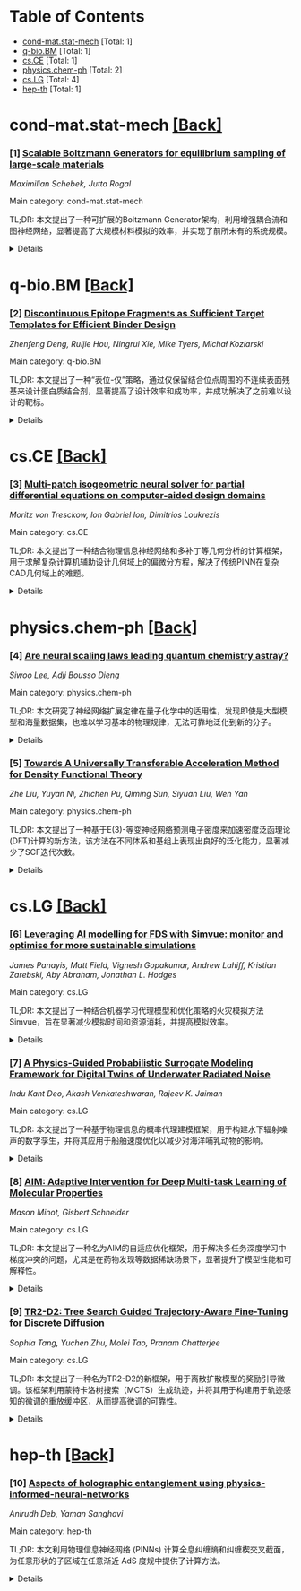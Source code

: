 <div id=toc></div>

# Table of Contents

- [cond-mat.stat-mech](#cond-mat.stat-mech) [Total: 1]
- [q-bio.BM](#q-bio.BM) [Total: 1]
- [cs.CE](#cs.CE) [Total: 1]
- [physics.chem-ph](#physics.chem-ph) [Total: 2]
- [cs.LG](#cs.LG) [Total: 4]
- [hep-th](#hep-th) [Total: 1]


<div id='cond-mat.stat-mech'></div>

# cond-mat.stat-mech [[Back]](#toc)

### [1] [Scalable Boltzmann Generators for equilibrium sampling of large-scale materials](https://arxiv.org/abs/2509.25486)
*Maximilian Schebek, Jutta Rogal*

Main category: cond-mat.stat-mech

TL;DR: 本文提出了一种可扩展的Boltzmann Generator架构，利用增强耦合流和图神经网络，显著提高了大规模材料模拟的效率，并实现了前所未有的系统规模。


<details>
  <summary>Details</summary>
Motivation: 现有的Boltzmann Generator在应用于大规模材料模拟时面临训练成本高、采样效率低等挑战，限制了其在实际材料科学中的应用。需要开发更具可扩展性的模型。

Method: 研究人员引入了一种新的Boltzmann Generator架构，该架构结合了增强耦合流和图神经网络，利用局部环境信息进行生成过程，同时支持能量基训练和快速推断。

Result: 新模型训练速度显著加快，所需的计算资源更少，采样效率更高，并且能够扩展到更大的系统规模，例如包含数千个原子的材料系统，并能准确生成各种晶体结构的平衡系综以及Helmholtz和Gibbs自由能。

Conclusion: 该研究为大规模材料模拟提供了一种高效且可扩展的替代方案，有望加速材料科学研究，并为计算材料设计提供新的可能性。

Abstract: The use of generative models to sample equilibrium distributions of many-body systems, as first demonstrated by Boltzmann Generators, has attracted substantial interest due to their ability to produce unbiased and uncorrelated samples in `one shot'. Despite their promise and impressive results across the natural sciences, scaling these models to large systems remains a major challenge. In this work, we introduce a Boltzmann Generator architecture that addresses this scalability bottleneck with a focus on applications in materials science. We leverage augmented coupling flows in combination with graph neural networks to base the generation process on local environmental information, while allowing for energy-based training and fast inference. Compared to previous architectures, our model trains significantly faster, requires far less computational resources, and achieves superior sampling efficiencies. Crucially, the architecture is transferable to larger system sizes, which allows for the efficient sampling of materials with simulation cells of unprecedented size. We demonstrate the potential of our approach by applying it to several materials systems, including Lennard-Jones crystals, ice phases of mW water, and the phase diagram of silicon, for system sizes well above one thousand atoms. The trained Boltzmann Generators produce highly accurate equilibrium ensembles for various crystal structures, as well as Helmholtz and Gibbs free energies across a range of system sizes, able to reach scales where finite-size effects become negligible.

</details>


<div id='q-bio.BM'></div>

# q-bio.BM [[Back]](#toc)

### [2] [Discontinuous Epitope Fragments as Sufficient Target Templates for Efficient Binder Design](https://arxiv.org/abs/2509.25479)
*Zhenfeng Deng, Ruijie Hou, Ningrui Xie, Mike Tyers, Michał Koziarski*

Main category: q-bio.BM

TL;DR: 本文提出了一种“表位-仅”策略，通过仅保留结合位点周围的不连续表面残基来设计蛋白质结合剂，显著提高了设计效率和成功率，并成功解决了之前难以设计的靶标。


<details>
  <summary>Details</summary>
Motivation: 基于蛋白质折叠神经网络（PFNN）的局部优先假设，现有基于全域结构的蛋白质结合剂设计方法在处理大型或跨域结合表面时面临计算成本高昂和成功率低的问题。

Method: 研究人员开发了一种“表位-仅”策略，将目标域修剪为结合位点周围的不连续表面残基，并结合蒙特卡洛进化步骤和位置特定偏置反向折叠步骤来优化序列模式。

Result: 与完整域工作流程相比，“表位-仅”策略将体内成功率提高了高达80%，平均每次成功设计时间缩短了四十倍，并成功设计了ClpP和ALS3等之前难以设计的靶标。

Conclusion: 该研究不仅建立了一个通用的高效结合剂设计框架，支持了PFNN设计中的“局部优先”假设，为蛋白质设计和蛋白质折叠理解提供了新的指导原则。

Abstract: Recent advances in structure-based protein design have accelerated de novo binder generation, yet interfaces on large domains or spanning multiple domains remain challenging due to high computational cost and declining success with increasing target size. We hypothesized that protein folding neural networks (PFNNs) operate in a ``local-first'' manner, prioritizing local interactions while displaying limited sensitivity to global foldability.Guided by this hypothesis, we propose an epitope-only strategy that retains only the discontinuous surface residues surrounding the binding site. Compared to intact-domain workflows, this approach improves in silico success rates by up to 80% and reduces the average time per successful design by up to forty-fold, enabling binder design against previously intractable targets such as ClpP and ALS3. Building on this foundation, we further developed a tailored pipeline that incorporates a Monte Carlo-based evolution step to overcome local minima and a position-specific biased inverse folding step to refine sequence patterns. Together, these advances not only establish a generalizable framework for efficient binder design against structurally large and otherwise inaccessible targets, but also support the broader ``local-first'' hypothesis as a guiding principle for PFNN-based design.

</details>


<div id='cs.CE'></div>

# cs.CE [[Back]](#toc)

### [3] [Multi-patch isogeometric neural solver for partial differential equations on computer-aided design domains](https://arxiv.org/abs/2509.25450)
*Moritz von Tresckow, Ion Gabriel Ion, Dimitrios Loukrezis*

Main category: cs.CE

TL;DR: 本文提出了一种结合物理信息神经网络和多补丁等几何分析的计算框架，用于求解复杂计算机辅助设计几何域上的偏微分方程，解决了传统PINN在复杂CAD几何域上的难题。


<details>
  <summary>Details</summary>
Motivation: 传统物理信息神经网络(PINN)在处理复杂计算机辅助设计(CAD)几何域时面临挑战，例如解的连续性、边界条件强加以及不同尺寸和形状的几何部分的处理。这些问题限制了PINN在实际工程问题中的应用。

Method: 该方法利用补丁局部神经网络在等几何分析的参考域上运行，通过自定义输出层强行施加狄利克雷边界条件。使用专门的接口神经网络来强制执行非均匀有理B样条补丁之间的界面上的解一致性。训练通过变分框架进行，通过最小化偏微分方程弱形式推导的能量泛函。

Result: 在2D磁铁模型和3D非线性固体接触力学模型上进行了验证，结果与高保真有限元求解器获得的参考解具有良好的一致性。

Conclusion: 该神经网络求解器展示了解决复杂工程问题的潜力，尤其是在有相应计算机辅助设计模型的情况下，为PINN在CAD几何域上的应用提供了新的思路。

Abstract: This work develops a computational framework that combines physics-informed neural networks with multi-patch isogeometric analysis to solve partial differential equations on complex computer-aided design geometries. The method utilizes patch-local neural networks that operate on the reference domain of isogeometric analysis. A custom output layer enables the strong imposition of Dirichlet boundary conditions. Solution conformity across interfaces between non-uniform rational B-spline patches is enforced using dedicated interface neural networks. Training is performed using the variational framework by minimizing the energy functional derived after the weak form of the partial differential equation. The effectiveness of the suggested method is demonstrated on two highly non-trivial and practically relevant use-cases, namely, a 2D magnetostatics model of a quadrupole magnet and a 3D nonlinear solid and contact mechanics model of a mechanical holder. The results show excellent agreement to reference solutions obtained with high-fidelity finite element solvers, thus highlighting the potential of the suggested neural solver to tackle complex engineering problems given the corresponding computer-aided design models.

</details>


<div id='physics.chem-ph'></div>

# physics.chem-ph [[Back]](#toc)

### [4] [Are neural scaling laws leading quantum chemistry astray?](https://arxiv.org/abs/2509.26397)
*Siwoo Lee, Adji Bousso Dieng*

Main category: physics.chem-ph

TL;DR: 本文研究了神经网络扩展定律在量子化学中的适用性，发现即使是大型模型和海量数据集，也难以学习基本的物理规律，无法可靠地泛化到新的分子。


<details>
  <summary>Details</summary>
Motivation: 机器学习领域通过扩展模型规模和训练数据来提高性能，本文旨在验证这种方法是否适用于量子化学，以及大型量子化学模型是否能真正学习到必要的物理知识。

Method: 研究人员通过扩展模型容量和训练数据规模，评估模型预测H2键解离能的能力。他们使用了包含稳定结构和解离结构的量子化学计算数据，并测试模型在预测简单分子（如两个裸质子）时的表现。

Result: 研究发现，即使模型规模和数据集都很大，仅训练于稳定结构的模型无法准确预测H2的能量曲线。即使包含解离结构的训练数据，大型模型也无法正确预测两个裸质子的斥力曲线，无法学习到基本的库仑定律。

Conclusion: 本文表明，仅仅扩展模型规模和数据集不足以构建可靠的量子化学模型，模型需要更好地学习和体现基本的物理原理，才能实现有效的泛化。

Abstract: Neural scaling laws are driving the machine learning community toward training ever-larger foundation models across domains, assuring high accuracy and transferable representations for extrapolative tasks. We test this promise in quantum chemistry by scaling model capacity and training data from quantum chemical calculations. As a generalization task, we evaluate the resulting models' predictions of the bond dissociation energy of neutral H$_2$, the simplest possible molecule. We find that, regardless of dataset size or model capacity, models trained only on stable structures fail dramatically to even qualitatively reproduce the H$_2$ energy curve. Only when compressed and stretched geometries are explicitly included in training do the predictions roughly resemble the correct shape. Nonetheless, the largest foundation models trained on the largest and most diverse datasets containing dissociating diatomics exhibit serious failures on simple diatomic molecules. Most strikingly, they cannot reproduce the trivial repulsive energy curve of two bare protons, revealing their failure to learn the basic Coulomb's law involved in electronic structure theory. These results suggest that scaling alone is insufficient for building reliable quantum chemical models.

</details>


### [5] [Towards A Universally Transferable Acceleration Method for Density Functional Theory](https://arxiv.org/abs/2509.25724)
*Zhe Liu, Yuyan Ni, Zhichen Pu, Qiming Sun, Siyuan Liu, Wen Yan*

Main category: physics.chem-ph

TL;DR: 本文提出了一种基于E(3)-等变神经网络预测电子密度来加速密度泛函理论(DFT)计算的新方法，该方法在不同体系和基组上表现出良好的泛化能力，显著减少了SCF迭代次数。


<details>
  <summary>Details</summary>
Motivation: 现有基于哈密顿矩阵或密度矩阵的DFT加速方法存在数值不稳定和泛化能力差的问题，难以应用于实际场景，尤其是在处理大型分子时。

Method: 该方法使用E(3)-等变神经网络预测电子密度在紧凑辅助基表示中的形式，作为DFT计算的初始猜测。模型在包含最多20个原子的较小分子上训练，并应用于更大规模的体系。

Result: 该方法在包含最多60个原子的体系上平均减少了33.3%的SCF迭代次数，显著优于基于哈密顿矩阵和密度矩阵的模型。更重要的是，加速效果随着体系尺寸的增大而保持稳定，并且在不同的轨道基组和交换关联泛函下表现出良好的迁移能力。

Conclusion: 该研究首次提出了一种具有通用迁移性的DFT加速方法，并发布了SCFbench数据集和代码，为该领域未来的研究奠定了基础。

Abstract: Recently, sophisticated deep learning-based approaches have been developed for generating efficient initial guesses to accelerate the convergence of density functional theory (DFT) calculations. While the actual initial guesses are often density matrices (DM), quantities that can convert into density matrices also qualify as alternative forms of initial guesses. Hence, existing works mostly rely on the prediction of the Hamiltonian matrix for obtaining high-quality initial guesses. However, the Hamiltonian matrix is both numerically difficult to predict and intrinsically non-transferable, hindering the application of such models in real scenarios. In light of this, we propose a method that constructs DFT initial guesses by predicting the electron density in a compact auxiliary basis representation using E(3)-equivariant neural networks. Trained on small molecules with up to 20 atoms, our model is able to achieve an average 33.3% self-consistent field (SCF) step reduction on systems up to 60 atoms, substantially outperforming Hamiltonian-centric and DM-centric models. Critically, this acceleration remains nearly constant with increasing system sizes and exhibits strong transferring behaviors across orbital basis sets and exchange-correlation (XC) functionals. To the best of our knowledge, this work represents the first and robust candidate for a universally transferable DFT acceleration method. We are also releasing the SCFbench dataset and its accompanying code to facilitate future research in this promising direction.

</details>


<div id='cs.LG'></div>

# cs.LG [[Back]](#toc)

### [6] [Leveraging AI modelling for FDS with Simvue: monitor and optimise for more sustainable simulations](https://arxiv.org/abs/2509.26139)
*James Panayis, Matt Field, Vignesh Gopakumar, Andrew Lahiff, Kristian Zarebski, Aby Abraham, Jonathan L. Hodges*

Main category: cs.LG

TL;DR: 本文提出了一种结合机器学习代理模型和优化策略的火灾模拟方法Simvue，旨在显著减少模拟时间和资源消耗，并提高模拟效率。


<details>
  <summary>Details</summary>
Motivation: 火灾模拟需求日益增长，传统的计算流体动力学(CFD)模拟耗时且资源密集，迫切需要更高效的解决方案来满足设计和安全需求。

Method: 该研究采用多管齐下的方法：(1) 构建基于神经网络的代理模型，预测热传递动态，速度比CFD软件快几个数量级；(2) 运用引导优化程序，减少模拟次数以达到目标；(3) 开发Simvue框架，整合这些工具，并提供自动组织和跟踪功能。

Result: 实验结果表明，机器学习代理模型能够准确复制原始模拟的多维温度动态，速度提升了几个数量级；优化策略在寻找建筑物中最危险的火灾位置时，将模拟次数减少了十倍。

Conclusion: Simvue框架和机器学习代理模型为火灾模拟领域提供了一种高效、可重复且易于管理的数据驱动方法，有助于降低资源消耗，加速设计流程，并促进火灾安全工程的进步。

Abstract: There is high demand on fire simulations, in both scale and quantity. We present a multi-pronged approach to improving the time and energy required to meet these demands. We show the ability of a custom machine learning surrogate model to predict the dynamics of heat propagation orders of magnitude faster than state-of-the-art CFD software for this application. We also demonstrate how a guided optimisation procedure can decrease the number of simulations required to meet an objective; using lightweight models to decide which simulations to run, we see a tenfold reduction when locating the most dangerous location for a fire to occur within a building based on the impact of smoke on visibility. Finally we present a framework and product, Simvue, through which we access these tools along with a host of automatic organisational and tracking features which enables future reuse of data and more savings through better management of simulations and combating redundancy.

</details>


### [7] [A Physics-Guided Probabilistic Surrogate Modeling Framework for Digital Twins of Underwater Radiated Noise](https://arxiv.org/abs/2509.25730)
*Indu Kant Deo, Akash Venkateshwaran, Rajeev K. Jaiman*

Main category: cs.LG

TL;DR: 本文提出了一种基于物理信息的概率代理建模框架，用于构建水下辐射噪声的数字孪生，并将其应用于船舶速度优化以减少对海洋哺乳动物的影响。


<details>
  <summary>Details</summary>
Motivation: 由于船舶交通日益增加，水下辐射噪声不断升高，影响海洋生物。因此，需要实时预测水下声场，以进行噪声缓解，并构建数字孪生。

Method: 该框架结合了可学习的物理信息先验函数（代表主要传播趋势）、卷积编码器（处理水深信息）、神经网络编码器（处理源、接收器和频率坐标）以及残差SVGP层（提供校准的预测不确定性）。利用超过3000万个源-接收对的数据集，并结合高斯光束求解器，在不同季节声速剖面和12.5 Hz到8 kHz的频率范围内进行训练。

Result: 该框架能够准确预测三维传输损耗，并提供校准的预测不确定性，从而可以构建声暴露限值和最坏情况场景。在船舶速度优化中，结合近场源模型，可以估计声暴露水平，以最小化对海洋哺乳动物的声学影响。

Conclusion: 该研究推进了具有不确定性意识的海洋声学数字孪生技术，并展示了物理引导机器学习如何支持可持续的航运运营。

Abstract: Ship traffic is an increasing source of underwater radiated noise in coastal waters, motivating real-time digital twins of ocean acoustics for operational noise mitigation. We present a physics-guided probabilistic framework to predict three-dimensional transmission loss in realistic ocean environments. As a case study, we consider the Salish Sea along shipping routes from the Pacific Ocean to the Port of Vancouver. A dataset of over 30 million source-receiver pairs was generated with a Gaussian beam solver across seasonal sound speed profiles and one-third-octave frequency bands spanning 12.5 Hz to 8 kHz. We first assess sparse variational Gaussian processes (SVGP) and then incorporate physics-based mean functions combining spherical spreading with frequency-dependent absorption. To capture nonlinear effects, we examine deep sigma-point processes and stochastic variational deep kernel learning. The final framework integrates four components: (i) a learnable physics-informed mean that represents dominant propagation trends, (ii) a convolutional encoder for bathymetry along the source-receiver track, (iii) a neural encoder for source, receiver, and frequency coordinates, and (iv) a residual SVGP layer that provides calibrated predictive uncertainty. This probabilistic digital twin facilitates the construction of sound-exposure bounds and worst-case scenarios for received levels. We further demonstrate the application of the framework to ship speed optimization, where predicted transmission loss combined with near-field source models provides sound exposure level estimates for minimizing acoustic impacts on marine mammals. The proposed framework advances uncertainty-aware digital twins for ocean acoustics and illustrates how physics-guided machine learning can support sustainable maritime operations.

</details>


### [8] [AIM: Adaptive Intervention for Deep Multi-task Learning of Molecular Properties](https://arxiv.org/abs/2509.25955)
*Mason Minot, Gisbert Schneider*

Main category: cs.LG

TL;DR: 本文提出了一种名为AIM的自适应优化框架，用于解决多任务深度学习中梯度冲突的问题，尤其是在药物发现等数据稀缺场景下，显著提升了模型性能和可解释性。


<details>
  <summary>Details</summary>
Motivation: 在药物设计等领域，需要同时优化多个分子性质，但多任务学习容易受到梯度冲突的负面影响，导致数据效率低下。因此，需要一种方法来减轻负迁移，最大化协同效益。

Method: AIM通过学习一个动态策略来调节梯度冲突。该策略与主网络联合训练，使用一种新的增强目标函数，该函数包含密集、可微分的正则化项，引导策略生成几何稳定且动态高效的更新，优先处理最具挑战性的任务。

Result: 在QM9和针对性蛋白质降解剂基准测试的子集上，AIM在数据稀缺的情况下，显著优于多任务学习基线模型。此外，AIM还提供了可解释性，学习到的策略矩阵可以分析任务之间的关系。

Conclusion: AIM的自适应优化器结合了数据效率和诊断洞察力，有望加速科学发现，为多性质分子设计创建更强大和更具洞察力的模型。

Abstract: Simultaneously optimizing multiple, frequently conflicting, molecular properties is a key bottleneck in the development of novel therapeutics. Although a promising approach, the efficacy of multi-task learning is often compromised by destructive gradient interference, especially in the data-scarce regimes common to drug discovery. To address this, we propose AIM, an optimization framework that learns a dynamic policy to mediate gradient conflicts. The policy is trained jointly with the main network using a novel augmented objective composed of dense, differentiable regularizers. This objective guides the policy to produce updates that are geometrically stable and dynamically efficient, prioritizing progress on the most challenging tasks. We demonstrate that AIM achieves statistically significant improvements over multi-task baselines on subsets of the QM9 and targeted protein degraders benchmarks, with its advantage being most pronounced in data-scarce regimes. Beyond performance, AIM's key contribution is its interpretability; the learned policy matrix serves as a diagnostic tool for analyzing inter-task relationships. This combination of data-efficient performance and diagnostic insight highlights the potential of adaptive optimizers to accelerate scientific discovery by creating more robust and insightful models for multi-property molecular design.

</details>


### [9] [TR2-D2: Tree Search Guided Trajectory-Aware Fine-Tuning for Discrete Diffusion](https://arxiv.org/abs/2509.25171)
*Sophia Tang, Yuchen Zhu, Molei Tao, Pranam Chatterjee*

Main category: cs.LG

TL;DR: 本文提出了一种名为TR2-D2的新框架，用于离散扩散模型的奖励引导微调。该框架利用蒙特卡洛树搜索（MCTS）生成轨迹，并将其用于构建用于轨迹感知的微调的重放缓冲区，从而提高微调的可靠性。


<details>
  <summary>Details</summary>
Motivation: 现有的扩散模型微调方法容易强化次优轨迹，导致奖励效果不佳。离散状态空间中缺乏可微分梯度使得优化扩散轨迹变得困难。

Method: TR2-D2框架通过树搜索引导轨迹感知的微调，利用MCTS构建重放缓冲区，然后使用这些缓冲区在随机最优控制目标下微调预训练的离散扩散模型。该框架支持单目标和多目标微调。

Result: 实验结果表明，TR2-D2在生物序列扩散模型的单目标和多目标微调中表现出卓越的性能，尤其是在增强子活性和治疗肽设计方面。

Conclusion: TR2-D2为离散序列生成中的奖励引导微调提供了一种有效且可靠的方法，并首次实现了离散扩散模型的多元目标微调。

Abstract: Reinforcement learning with stochastic optimal control offers a promising framework for diffusion fine-tuning, where a pre-trained diffusion model is optimized to generate paths that lead to a reward-tilted distribution. While these approaches enable optimization without access to explicit samples from the optimal distribution, they require training on rollouts under the current fine-tuned model, making them susceptible to reinforcing sub-optimal trajectories that yield poor rewards. To overcome this challenge, we introduce TRee Search Guided TRajectory-Aware Fine-Tuning for Discrete Diffusion (TR2-D2), a novel framework that optimizes reward-guided discrete diffusion trajectories with tree search to construct replay buffers for trajectory-aware fine-tuning. These buffers are generated using Monte Carlo Tree Search (MCTS) and subsequently used to fine-tune a pre-trained discrete diffusion model under a stochastic optimal control objective. We validate our framework on single- and multi-objective fine-tuning of biological sequence diffusion models, highlighting the overall effectiveness of TR2-D2 for reliable reward-guided fine-tuning in discrete sequence generation.

</details>


<div id='hep-th'></div>

# hep-th [[Back]](#toc)

### [10] [Aspects of holographic entanglement using physics-informed-neural-networks](https://arxiv.org/abs/2509.25311)
*Anirudh Deb, Yaman Sanghavi*

Main category: hep-th

TL;DR: 本文利用物理信息神经网络 (PINNs) 计算全息纠缠熵和纠缠楔交叉截面，为任意形状的子区域在任意渐近 AdS 度规中提供了计算方法。


<details>
  <summary>Details</summary>
Motivation: 在全息对偶中，计算 CFT 侧的纠缠熵和纯化纠缠（对应于纠缠楔交叉截面）通常比较困难，但在全息侧可以转化为寻找极值 codimension-2 表面几何问题。现有方法在处理复杂几何或缺乏对称性的情况下存在局限性。

Method: 研究人员使用物理信息神经网络 (PINNs) 作为通用函数逼近器，将寻找极值曲面的问题转化为训练神经网络以最小化损失函数的问题。损失函数基于极值曲面的 Euler-Lagrange 方程和相关边界条件。

Result: 成功地使用 PINNs 计算了全息纠缠熵和纠缠楔交叉截面，并在已知结果的基础上进行了验证，并展示了 PINNs 在处理复杂计算中的实用性，例如在黑洞几何中计算椭圆和不连接的圆的纠缠熵。

Conclusion: PINNs 提供了一种简单易用的方法来计算全息纠缠熵和纠缠楔交叉截面，尤其是在缺乏对称性或难以进行传统数值计算的复杂时空中，为研究全息纠缠提供了新的工具。

Abstract: We implement physics-informed-neural-networks (PINNs) to compute holographic entanglement entropy and entanglement wedge cross section. This technique allows us to compute these quantities for arbitrary shapes of the subregions in any asymptotically AdS metric. We test our computations against some known results and further demonstrate the utility of PINNs in examples, where it is not straightforward to perform such computations.

</details>
